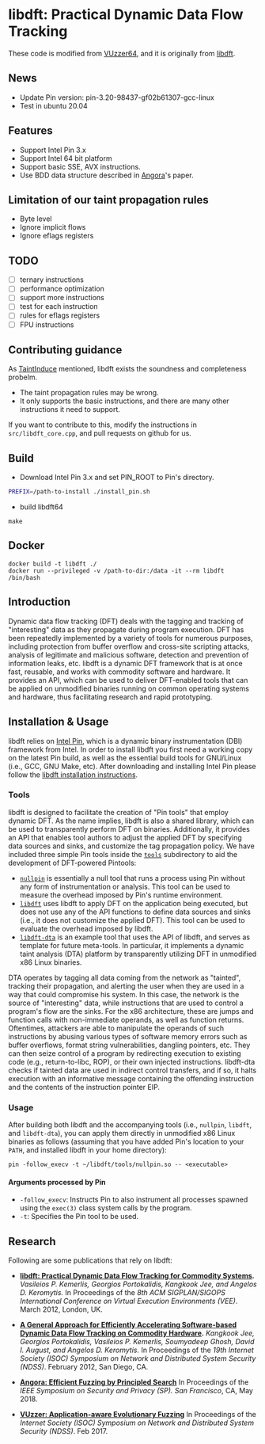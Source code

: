 # libdft: Practical Dynamic Data Flow Tracking

These code is modified from [VUzzer64](https://github.com/vusec/vuzzer64), and it is originally from [libdft](https://www.cs.columbia.edu/~vpk/research/libdft/).

## News 
- Update Pin version: pin-3.20-98437-gf02b61307-gcc-linux
- Test in ubuntu 20.04

## Features

- Support Intel Pin 3.x
- Support Intel 64 bit platform
- Support basic SSE, AVX instructions.
- Use BDD data structure described in [Angora][3]'s paper.

## Limitation of our taint propagation rules
- Byte level
- Ignore implicit flows
- Ignore eflags registers

## TODO
- [ ] ternary instructions
- [ ] performance optimization
- [ ] support more instructions
- [ ] test for each instruction
- [ ] rules for eflags registers 
- [ ] FPU instructions

## Contributing guidance
As [TaintInduce](https://taintinduce.github.io/) mentioned, libdft exists the soundness and completeness probelm.
- The taint propagation rules may be wrong.
- It only supports the basic instructions, and there are many other instructions it need to support.

If you want to contribute to this, modify the instructions in `src/libdft_core.cpp`, and pull requests on github for us.

## Build 

- Download Intel Pin 3.x and set PIN_ROOT to Pin's directory.

```sh
PREFIX=/path-to-install ./install_pin.sh
```
- build libdft64
```
make
```

## Docker
```
docker build -t libdft ./
docker run --privileged -v /path-to-dir:/data -it --rm libdft /bin/bash
```

## Introduction
   Dynamic data flow tracking (DFT) deals with the tagging and tracking of
"interesting" data as they propagate during program execution. DFT has been
repeatedly implemented by a variety of tools for numerous purposes, including
protection from buffer overflow and cross-site scripting attacks, analysis of
legitimate and malicious software, detection and prevention of information
leaks, etc. libdft is a dynamic DFT framework that is at once fast, reusable,
and works with commodity software and hardware. It provides an API, which can
be used to deliver DFT-enabled tools that can be applied on unmodified binaries
running on common operating systems and hardware, thus facilitating research
and rapid prototyping.


## Installation & Usage
   libdft relies on [Intel Pin](http://www.pintool.org), which is a dynamic binary
instrumentation (DBI) framework from Intel. In order to install libdft you first
need a working copy on the latest Pin build, as well as the essential build
tools for GNU/Linux (i.e., GCC, GNU Make, etc). After downloading and installing
Intel Pin please follow the [libdft installation instructions](INSTALL.md).

### Tools
   libdft is designed to facilitate the creation of "Pin tools" that employ
dynamic DFT. As the name implies, libdft is also a shared library, which can be 
used to transparently perform DFT on binaries. Additionally, it provides an API 
that enables tool authors to adjust the applied DFT by specifying data sources
and sinks, and customize the tag propagation policy. We have included three
simple Pin tools inside the [`tools`](tools) subdirectory to aid the development of
DFT-powered Pintools:

  * [`nullpin`](tools/nullpin.c) is essentially a null tool
    that runs a process using Pin without any form of instrumentation or analysis.
    This tool can be used to measure the overhead imposed by Pin's runtime
    environment.
  * [`libdft`](tools/libdft.c) uses libdft to apply DFT on the application being
    executed, but does not use any of the API functions to define data sources and
    sinks (i.e., it does not customize the applied DFT).
    This tool can be used to evaluate the overhead imposed by libdft.
  * [`libdft-dta`](tools/libdft-dta.c) is an example tool that uses the API
    of libdft, and serves as template for future meta-tools.
    In particular, it implements a dynamic taint analysis (DTA)
    platform by transparently utilizing DFT in unmodified x86 Linux binaries.

   DTA operates by tagging all data coming from the network as "tainted",
tracking their propagation, and alerting the user when they are used in a way
that could compromise his system. In this case, the network is the source of
"interesting" data, while instructions that are used to control a program's flow
are the sinks. For the x86 architecture, these are jumps and function calls with
non-immediate operands, as well as function returns. Oftentimes, attackers are
able to manipulate the operands of such instructions by abusing various types of
software memory errors such as buffer overflows, format string vulnerabilities, 
dangling pointers, etc. They can then seize control of a program by redirecting 
execution to existing code (e.g., return-to-libc, ROP), or their own injected
instructions. libdft-dta checks if tainted data are used in indirect control
transfers, and if so, it halts execution with an informative message containing 
the offending instruction and the contents of the instruction pointer EIP.

### Usage
   After building both libdft and the accompanying tools (i.e., `nullpin`,
`libdft`, and `libdft-dta`), you can apply them directly in unmodified x86
Linux binaries as follows (assuming that you have added Pin's location to
your `PATH`, and installed libdft in your home directory):

```shell
pin -follow_execv -t ~/libdft/tools/nullpin.so -- <executable>
```

#### Arguments processed by Pin
  * `-follow_execv`: Instructs Pin to also instrument all processes spawned
     using the `exec(3)` class system calls by the program.
  * `-t`: Specifies the Pin tool to be used.


## Research
   Following are some publications that rely on libdft:

  * **[libdft: Practical Dynamic Data Flow Tracking for Commodity Systems][1].**
    *Vasileios P. Kemerlis, Georgios Portokalidis, Kangkook Jee, and Angelos D. Keromytis.*
    In Proceedings of the *8th ACM SIGPLAN/SIGOPS International Conference on Virtual Execution Environments (VEE)*. March 2012, London, UK.
  * **[A General Approach for Efficiently Accelerating Software-based Dynamic Data Flow Tracking on Commodity Hardware][2].**
    *Kangkook Jee, Georgios Portokalidis, Vasileios P. Kemerlis, Soumyadeep Ghosh, David I. August, and Angelos D. Keromytis.*
    In Proceedings of the *19th Internet Society (ISOC) Symposium on Network and Distributed System Security (NDSS)*. February 2012, San Diego, CA.

  * **[Angora: Efficient Fuzzing by Principled Search][3]** In Proceedings of the *IEEE Symposium on Security and Privacy (SP). San Francisco*, CA, May 2018.

  * **[VUzzer: Application-aware Evolutionary Fuzzing][4]** In Proceedings of the *Internet Society (ISOC) Symposium on Network and Distributed System Security (NDSS)*. Feb 2017.

[1]: http://nsl.cs.columbia.edu/papers/2012/libdft.vee12.pdf
[2]: http://nsl.cs.columbia.edu/papers/2012/tfa.ndss12.pdf
[3]: https://arxiv.org/abs/1803.01307
[4]: https://www.cs.vu.nl/~herbertb/download/papers/vuzzer_ndss17.pdf

